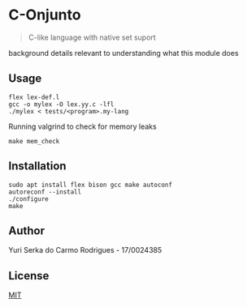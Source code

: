 # C-Onjunto

> C-like language with native set suport

background details relevant to understanding what this module does

## Usage

```shell
flex lex-def.l
gcc -o mylex -O lex.yy.c -lfl
./mylex < tests/<program>.my-lang
```

Running valgrind to check for memory leaks

```shell
make mem_check
```

## Installation

```shell
sudo apt install flex bison gcc make autoconf
autoreconf --install
./configure
make
```

## Author

Yuri Serka do Carmo Rodrigues - 17/0024385

## License

[MIT](./LICENSE)
